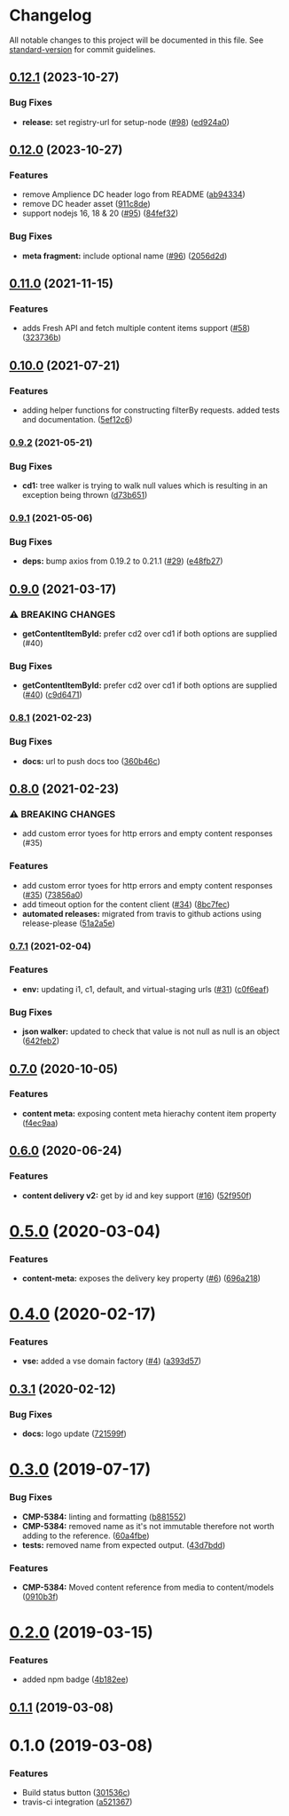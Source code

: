 # Changelog

All notable changes to this project will be documented in this file. See [standard-version](https://github.com/conventional-changelog/standard-version) for commit guidelines.

## [0.12.1](https://github.com/amplience/dc-delivery-sdk-js/compare/v0.12.0...v0.12.1) (2023-10-27)


### Bug Fixes

* **release:** set registry-url for setup-node ([#98](https://github.com/amplience/dc-delivery-sdk-js/issues/98)) ([ed924a0](https://github.com/amplience/dc-delivery-sdk-js/commit/ed924a0a4d18f0f51c297ed4e5c190a3c79867ce))

## [0.12.0](https://github.com/amplience/dc-delivery-sdk-js/compare/v0.11.0...v0.12.0) (2023-10-27)


### Features

* remove Amplience DC header logo from README ([ab94334](https://github.com/amplience/dc-delivery-sdk-js/commit/ab9433464476ff248e0e46b7b543a94095c5138f))
* remove DC header asset ([911c8de](https://github.com/amplience/dc-delivery-sdk-js/commit/911c8dedc9e33d03a1ff03aa071029f5f72d330b))
* support nodejs 16, 18 & 20 ([#95](https://github.com/amplience/dc-delivery-sdk-js/issues/95)) ([84fef32](https://github.com/amplience/dc-delivery-sdk-js/commit/84fef32f2c7d87acc9756f8ad2362841434d60fb))


### Bug Fixes

* **meta fragment:** include optional name ([#96](https://github.com/amplience/dc-delivery-sdk-js/issues/96)) ([2056d2d](https://github.com/amplience/dc-delivery-sdk-js/commit/2056d2dfb29f976bdbdb296d92eb347a4c84f765))

## [0.11.0](https://www.github.com/amplience/dc-delivery-sdk-js/compare/v0.10.0...v0.11.0) (2021-11-15)


### Features

* adds Fresh API and fetch multiple content items support ([#58](https://www.github.com/amplience/dc-delivery-sdk-js/issues/58)) ([323736b](https://www.github.com/amplience/dc-delivery-sdk-js/commit/323736b8a50e41c98db870d10648041c2aa19330))

## [0.10.0](https://www.github.com/amplience/dc-delivery-sdk-js/compare/v0.9.2...v0.10.0) (2021-07-21)


### Features

* adding helper functions for constructing filterBy requests. added tests and documentation. ([5ef12c6](https://www.github.com/amplience/dc-delivery-sdk-js/commit/5ef12c6c365069a6a7b323029f38cda32d179203))

### [0.9.2](https://www.github.com/amplience/dc-delivery-sdk-js/compare/v0.9.1...v0.9.2) (2021-05-21)


### Bug Fixes

* **cd1:** tree walker is trying to walk null values which is resulting in an exception being thrown ([d73b651](https://www.github.com/amplience/dc-delivery-sdk-js/commit/d73b651462093947ebe9f017ea2ec0fbf74475a5))

### [0.9.1](https://www.github.com/amplience/dc-delivery-sdk-js/compare/v0.9.0...v0.9.1) (2021-05-06)


### Bug Fixes

* **deps:** bump axios from 0.19.2 to 0.21.1 ([#29](https://www.github.com/amplience/dc-delivery-sdk-js/issues/29)) ([e48fb27](https://www.github.com/amplience/dc-delivery-sdk-js/commit/e48fb27643b9ef37415ad4de9866f074bf81297a))

## [0.9.0](https://www.github.com/amplience/dc-delivery-sdk-js/compare/v0.8.1...v0.9.0) (2021-03-17)


### ⚠ BREAKING CHANGES

* **getContentItemById:** prefer cd2 over cd1 if both options are supplied (#40)

### Bug Fixes

* **getContentItemById:** prefer cd2 over cd1 if both options are supplied ([#40](https://www.github.com/amplience/dc-delivery-sdk-js/issues/40)) ([c9d6471](https://www.github.com/amplience/dc-delivery-sdk-js/commit/c9d647157f8f3d5c142eed373b5ab28a1df569e6))

### [0.8.1](https://www.github.com/amplience/dc-delivery-sdk-js/compare/v0.8.0...v0.8.1) (2021-02-23)


### Bug Fixes

* **docs:** url to push docs too ([360b46c](https://www.github.com/amplience/dc-delivery-sdk-js/commit/360b46cc83c7e2e979d29cd335722f8aa4e4a0b7))

## [0.8.0](https://www.github.com/amplience/dc-delivery-sdk-js/compare/v0.7.1...v0.8.0) (2021-02-23)


### ⚠ BREAKING CHANGES

* add custom error tyoes for http errors and empty content responses (#35)

### Features

* add custom error tyoes for http errors and empty content responses ([#35](https://www.github.com/amplience/dc-delivery-sdk-js/issues/35)) ([73856a0](https://www.github.com/amplience/dc-delivery-sdk-js/commit/73856a01b99a851f01d41630cdbf28c609c8ef8b))
* add timeout option for the content client ([#34](https://www.github.com/amplience/dc-delivery-sdk-js/issues/34)) ([8bc7fec](https://www.github.com/amplience/dc-delivery-sdk-js/commit/8bc7fecae593449d2581dcbb3bfc411ee2177024))
* **automated releases:** migrated from travis to github actions using release-please ([51a2a5e](https://www.github.com/amplience/dc-delivery-sdk-js/commit/51a2a5e2096bc8963a369d858c2cb6710918250f))

### [0.7.1](https://github.com/amplience/dc-delivery-sdk-js/compare/v0.7.0...v0.7.1) (2021-02-04)


### Features

* **env:** updating i1, c1, default, and virtual-staging urls ([#31](https://github.com/amplience/dc-delivery-sdk-js/issues/31)) ([c0f6eaf](https://github.com/amplience/dc-delivery-sdk-js/commit/c0f6eaf011dfd7712c92ce59b9889eef0c4cb658))


### Bug Fixes

* **json walker:** updated to check that value is not null as null is an object ([642feb2](https://github.com/amplience/dc-delivery-sdk-js/commit/642feb2f22101a732ec794538983df6422cfaa40))

## [0.7.0](https://github.com/amplience/dc-delivery-sdk-js/compare/v0.6.0...v0.7.0) (2020-10-05)


### Features

* **content meta:** exposing content meta hierachy content item property ([f4ec9aa](https://github.com/amplience/dc-delivery-sdk-js/commit/f4ec9aa684137a62d10cacfccb53045bb3acb12a))

## [0.6.0](https://github.com/amplience/dc-delivery-sdk-js/compare/v0.5.0...v0.6.0) (2020-06-24)


### Features

* **content delivery v2:** get by id and key support ([#16](https://github.com/amplience/dc-delivery-sdk-js/issues/16)) ([52f950f](https://github.com/amplience/dc-delivery-sdk-js/commit/52f950f4c5160a2f3562acd64bc1f4efa62a74e6))

<a name="0.5.0"></a>
# [0.5.0](https://github.com/amplience/dc-delivery-sdk-js/compare/v0.4.0...v0.5.0) (2020-03-04)


### Features

* **content-meta:** exposes the delivery key property ([#6](https://github.com/amplience/dc-delivery-sdk-js/issues/6)) ([696a218](https://github.com/amplience/dc-delivery-sdk-js/commit/696a218))



<a name="0.4.0"></a>
# [0.4.0](https://github.com/amplience/dc-delivery-sdk-js/compare/v0.3.1...v0.4.0) (2020-02-17)


### Features

* **vse:** added a vse domain factory ([#4](https://github.com/amplience/dc-delivery-sdk-js/issues/4)) ([a393d57](https://github.com/amplience/dc-delivery-sdk-js/commit/a393d57))



<a name="0.3.1"></a>
## [0.3.1](https://github.com/amplience/dc-delivery-sdk-js/compare/v0.3.0...v0.3.1) (2020-02-12)


### Bug Fixes

* **docs:** logo update ([721599f](https://github.com/amplience/dc-delivery-sdk-js/commit/721599f))



<a name="0.3.0"></a>
# [0.3.0](https://github.com/amplience/dc-delivery-sdk-js/compare/v0.2.0...v0.3.0) (2019-07-17)


### Bug Fixes

* **CMP-5384:** linting and formatting ([b881552](https://github.com/amplience/dc-delivery-sdk-js/commit/b881552))
* **CMP-5384:** removed name as it's not immutable therefore not worth adding to the reference. ([60a4fbe](https://github.com/amplience/dc-delivery-sdk-js/commit/60a4fbe))
* **tests:** removed name from expected output. ([43d7bdd](https://github.com/amplience/dc-delivery-sdk-js/commit/43d7bdd))


### Features

* **CMP-5384:** Moved content reference from media to content/models ([0910b3f](https://github.com/amplience/dc-delivery-sdk-js/commit/0910b3f))



<a name="0.2.0"></a>
# [0.2.0](https://github.com/amplience/dc-delivery-sdk-js/compare/v0.1.1...v0.2.0) (2019-03-15)


### Features

* added npm badge ([4b182ee](https://github.com/amplience/dc-delivery-sdk-js/commit/4b182ee))



<a name="0.1.1"></a>
## [0.1.1](https://github.com/amplience/dc-delivery-sdk-js/compare/v0.1.0...v0.1.1) (2019-03-08)



<a name="0.1.0"></a>
# 0.1.0 (2019-03-08)


### Features

* Build status button ([301536c](https://github.com/techiedarren/dc-delivery-sdk-js/commit/301536c))
* travis-ci integration ([a521367](https://github.com/techiedarren/dc-delivery-sdk-js/commit/a521367))
